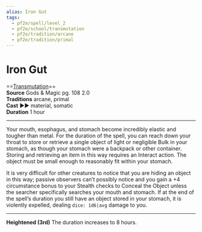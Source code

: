 ```yaml
---
alias: Iron Gut
tags:
  - pf2e/spell/level_2
  - pf2e/school/transmutation
  - pf2e/tradition/arcane
  - pf2e/tradition/primal
---
```


# Iron Gut

==[Transmutation](../../../Traits/Transmutation.md)==  
__Source__ Gods & Magic pg. 108 2.0  
**Traditions** arcane, primal  
**Cast** ►► material, somatic  
**Duration** 1 hour

---

Your mouth, esophagus, and stomach become incredibly elastic and tougher than metal. For the duration of the spell, you can reach down your throat to store or retrieve a single object of light or negligible Bulk in your stomach, as though your stomach were a backpack or other container. Storing and retrieving an item in this way requires an Interact action. The object must be small enough to reasonably fit within your stomach.

It is very difficult for other creatures to notice that you are hiding an object in this way; passive observers can’t possibly notice and you gain a +4 circumstance bonus to your Stealth checks to Conceal the Object unless the searcher specifically searches your mouth and stomach. If at the end of the spell’s duration you still have an object stored in your stomach, it is violently expelled, dealing `dice: 1d6|avg` damage to you.

<hr>

**Heightened (3rd)** The duration increases to 8 hours.
